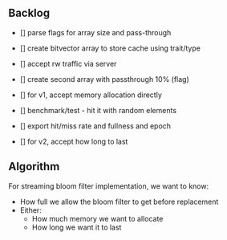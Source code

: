 ## Backlog

- [] parse flags for array size and pass-through
- [] create bitvector array to store cache using trait/type
- [] accept rw traffic via server
- [] create second array with passthrough 10% (flag)
- [] for v1, accept memory allocation directly
- [] benchmark/test - hit it with random elements
- [] export hit/miss rate and fullness and epoch


- [] for v2, accept how long to last

## Algorithm

For streaming bloom filter implementation, we want to know:
- How full we allow the bloom filter to get before replacement
- Either:
  - How much memory we want to allocate
  - How long we want it to last